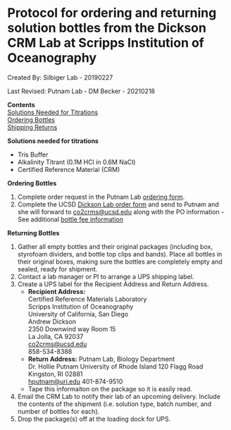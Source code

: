 # Protocol for ordering and returning solution bottles from the Dickson CRM Lab at Scripps Institution of Oceanography

Created By: Silbiger Lab - 20190227

Last Revised: Putnam Lab - DM Becker - 20210218

**Contents**  
[Solutions Needed for Titrations](#Solutions)  
[Ordering Bottles](#Ordering)  
[Shipping Returns](#Returns)  

<a name="Solutions"></a> **Solutions needed for titrations**
* Tris Buffer
* Alkalinity Titrant (0.1M HCl in 0.6M NaCl)
* Certified Reference Material (CRM)

<a name="Ordering"></a> **Ordering Bottles**

1. Complete order request in the Putnam Lab [ordering form](https://forms.gle/s7FgMPrTS5yeuSnf6). 
2. Complete the UCSD [Dickson Lab order form](https://github.com/Putnam-Lab/Lab_Management/blob/master/images/Updated%20Request%20CRM%20order%20form.docx?raw=true)  and send to Putnam and she will forward to co2crms@ucsd.edu along with the PO information
		- See additional [bottle fee information](https://github.com/Putnam-Lab/Lab_Management/blob/master/images/BottleFee.docx?raw=true)


<a name="Returning"></a> **Returning Bottles**
1. Gather all empty bottles and their original packages (including box, styrofoam dividers, and bottle top clips and bands).  Place all bottles in their original boxes, making sure the bottles are completely empty and sealed, ready for shipment.
1. Contact a lab manager or PI to arrange a UPS shipping label.
1. Create a UPS label for the Recipient Address and Return Address.
    * **Recipient Address:**  
    Certified Reference Materials Laboratory  
    Scripps Institution of Oceanography  
    University of California, San Diego  
    Andrew Dickson  
    2350 Downwind way Room 15  
    La Jolla, CA 92037  
    co2crms@ucsd.edu  
    858-534-8388
    * **Return Address:**
    Putnam Lab, Biology Department  
    Dr. Hollie Putnam
    University of Rhode Island
    120 Flagg Road 
    Kingston, RI 02881  
    hputnam@uri.edu
    401-874-9510
    * Tape this informaiton on the package so it is easily read.
1. Email the CRM Lab to notify their lab of an upcoming delivery.  Include the contents of the shipment (i.e. solution type, batch number, and number of bottles for each).
1. Drop the package(s) off at the loading dock for UPS.
